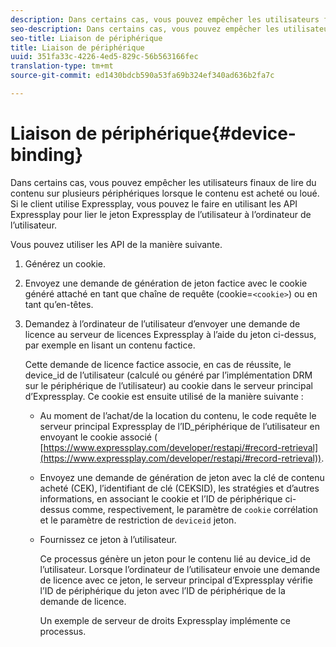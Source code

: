 ```yaml
---
description: Dans certains cas, vous pouvez empêcher les utilisateurs finaux de lire du contenu sur plusieurs périphériques lorsque le contenu est acheté ou loué. Si le client utilise Expressplay, vous pouvez le faire en utilisant les API Expressplay pour lier le jeton Expressplay de l’utilisateur à l’ordinateur de l’utilisateur.
seo-description: Dans certains cas, vous pouvez empêcher les utilisateurs finaux de lire du contenu sur plusieurs périphériques lorsque le contenu est acheté ou loué. Si le client utilise Expressplay, vous pouvez le faire en utilisant les API Expressplay pour lier le jeton Expressplay de l’utilisateur à l’ordinateur de l’utilisateur.
seo-title: Liaison de périphérique
title: Liaison de périphérique
uuid: 351fa33c-4226-4ed5-829c-56b563166fec
translation-type: tm+mt
source-git-commit: ed1430bdcb590a53fa69b324ef340ad636b2fa7c

---
```



# Liaison de périphérique{#device-binding}

Dans certains cas, vous pouvez empêcher les utilisateurs finaux de lire du contenu sur plusieurs périphériques lorsque le contenu est acheté ou loué. Si le client utilise Expressplay, vous pouvez le faire en utilisant les API Expressplay pour lier le jeton Expressplay de l’utilisateur à l’ordinateur de l’utilisateur.

Vous pouvez utiliser les API de la manière suivante.

1. Générez un cookie.
1. Envoyez une demande de génération de jeton factice avec le cookie généré attaché en tant que chaîne de requête (cookie=`<cookie>`) ou en tant qu’en-têtes.
1. Demandez à l’ordinateur de l’utilisateur d’envoyer une demande de licence au serveur de licences Expressplay à l’aide du jeton ci-dessus, par exemple en lisant un contenu factice.

   Cette demande de licence factice associe, en cas de réussite, le device_id de l’utilisateur (calculé ou généré par l’implémentation DRM sur le périphérique de l’utilisateur) au cookie dans le serveur principal d’Expressplay. Ce cookie est ensuite utilisé de la manière suivante :

   * Au moment de l’achat/de la location du contenu, le code requête le serveur principal Expressplay de l’ID_périphérique de l’utilisateur en envoyant le cookie associé ( [https://www.expressplay.com/developer/restapi/#record-retrieval](https://www.expressplay.com/developer/restapi/#record-retrieval)).
   * Envoyez une demande de génération de jeton avec la clé de contenu acheté (CEK), l’identifiant de clé (CEKSID), les stratégies et d’autres informations, en associant le cookie et l’ID de périphérique ci-dessus comme, respectivement, le paramètre de `cookie` corrélation et le paramètre de restriction de `deviceid` jeton.

   * Fournissez ce jeton à l’utilisateur.

      Ce processus génère un jeton pour le contenu lié au device_id de l’utilisateur. Lorsque l’ordinateur de l’utilisateur envoie une demande de licence avec ce jeton, le serveur principal d’Expressplay vérifie l’ID de périphérique du jeton avec l’ID de périphérique de la demande de licence.

      Un exemple de serveur de droits Expressplay implémente ce processus.
